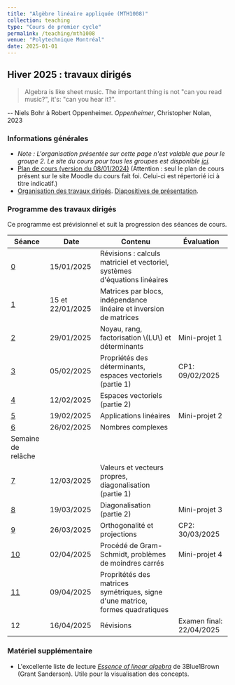 ```yaml
---
title: "Algèbre linéaire appliquée (MTH1008)"
collection: teaching
type: "Cours de premier cycle"
permalink: /teaching/mth1008
venue: "Polytechnique Montréal"
date: 2025-01-01
---
```


## Hiver 2025 : travaux dirigés

> Algebra is like sheet music. The important thing is not "can you read music?", it's: "can you hear it?".

-- Niels Bohr à Robert Oppenheimer. *Oppenheimer*, Christopher Nolan, 2023

### Informations générales

- *Note : L'organisation présentée sur cette page n'est valable que pour le groupe 2. Le site du cours pour tous les groupes est disponible [ici](https://www.polymtl.ca/programmes/cours/algebre-lineaire-appliquee).*
- [Plan de cours (version du 08/01/2024)](/files/Plan_de_cours_MTH1008_H25.pdf) (Attention : seul le plan de cours présent sur le site Moodle du cours fait foi. Celui-ci est répertorié ici à titre indicatif.)
- [Organisation des travaux dirigés](/teaching/mth1008/organisation). [Diapositives de présentation](/files/intro-td.pdf).

### Programme des travaux dirigés

Ce programme est prévisionnel et suit la progression des séances de cours.

| Séance                       | Date             | Contenu                                                                        | Évaluation               |
| ---------------------------- | ---------------- | ------------------------------------------------------------------------------ | ------------------------ |
| [0](/teaching/mth1008/td0)   | 15/01/2025       | Révisions : calculs matriciel et vectoriel, systèmes d'équations linéaires     |
| [1](/teaching/mth1008/td1)   | 15 et 22/01/2025 | Matrices par blocs, indépendance linéaire et inversion de matrices             |
| [2](/teaching/mth1008/td2)   | 29/01/2025       | Noyau, rang, factorisation \\(LU\\) et déterminants                            | Mini-projet 1            |
| [3](/teaching/mth1008/td3)   | 05/02/2025       | Propriétés des déterminants, espaces vectoriels (partie 1)                     | CP1: 09/02/2025          |
| [4](/teaching/mth1008/td4)   | 12/02/2025       | Espaces vectoriels (partie 2)                                                  |
| [5](/teaching/mth1008/td5)   | 19/02/2025       | Applications linéaires                                                         | Mini-projet 2            |
| [6](/teaching/mth1008/td6)   | 26/02/2025       | Nombres complexes                                                              |
| Semaine de relâche           |                  |                                                                                |
| [7](/teaching/mth1008/td7)   | 12/03/2025       | Valeurs et vecteurs propres, diagonalisation (partie 1)                        |
| [8](/teaching/mth1008/td8)   | 19/03/2025       | Diagonalisation (partie 2)                                                     | Mini-projet 3            |
| [9](/teaching/mth1008/td9)   | 26/03/2025       | Orthogonalité et projections                                                   | CP2: 30/03/2025          |
| [10](/teaching/mth1008/td10) | 02/04/2025       | Procédé de Gram-Schmidt, problèmes de moindres carrés                          | Mini-projet 4            |
| [11](/teaching/mth1008/td11) | 09/04/2025       | Propritétés des matrices symétriques, signe d'une matrice, formes quadratiques |
| 12                           | 16/04/2025       | Révisions                                                                      | Examen final: 22/04/2025 |

### Matériel supplémentaire

- L'excellente liste de lecture [*Essence of linear algebra*](https://www.youtube.com/playlist?list=PLZHQObOWTQDPD3MizzM2xVFitgF8hE_ab) de 3Blue1Brown (Grant Sanderson). Utile pour la visualisation des concepts.
